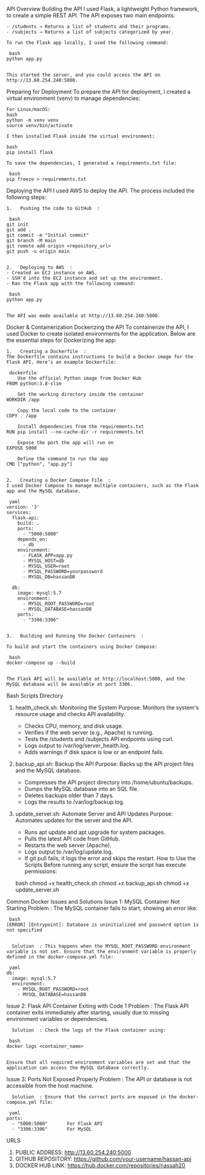 API Overview
Building the API
I used Flask, a lightweight Python framework, to create a simple REST API. The API exposes two main endpoints:
    
    - /students → Returns a list of students and their programs.
    - /subjects → Returns a list of subjects categorized by year.
    
    To run the Flask app locally, I used the following command:
    
     bash
    python app.py
     
    
    This started the server, and you could access the API on http://13.60.254.240:5000.
Preparing for Deployment
To prepare the API for deployment, I created a virtual environment (venv) to manage dependencies:
    
    For Linux/macOS:
    bash
    python -m venv venv
    source venv/bin/activate

    I then installed Flask inside the virtual environment:
    
    bash
    pip install flask

    To save the dependencies, I generated a requirements.txt file:
    
     bash
    pip freeze > requirements.txt
     

Deploying the API
I used AWS to deploy the API. The process included the following steps:
    
    1.   Pushing the code to GitHub  :
    
     bash
    git init
    git add .
    git commit -m "Initial commit"
    git branch -M main
    git remote add origin <repository_url>
    git push -u origin main
     
    
    2.   Deploying to AWS  :
    - Created an EC2 instance on AWS.
    - SSH'd into the EC2 instance and set up the environment.
    - Ran the Flask app with the following command:
    
     bash
    python app.py
     
    
    The API was made available at http://13.60.254.240:5000.
Docker & Containerization
Dockerizing the API
To containerize the API, I used Docker to create isolated environments for the application. Below are the essential steps for Dockerizing the app:
    
    1.   Creating a Dockerfile  :
    The Dockerfile contains instructions to build a Docker image for the Flask API. Here’s an example Dockerfile:
    
     dockerfile
        Use the official Python image from Docker Hub
    FROM python:3.8-slim
    
        Set the working directory inside the container
    WORKDIR /app
    
        Copy the local code to the container
    COPY . /app
    
        Install dependencies from the requirements.txt
    RUN pip install --no-cache-dir -r requirements.txt
    
        Expose the port the app will run on
    EXPOSE 5000
    
        Define the command to run the app
    CMD ["python", "app.py"]
     
    
    2.   Creating a Docker Compose File  :
    I used Docker Compose to manage multiple containers, such as the Flask app and the MySQL database.
    
     yaml
    version: '3'
    services:
      flask-api:
        build: .
        ports:
          - "5000:5000"
        depends_on:
          - db
        environment:
          - FLASK_APP=app.py
          - MYSQL_HOST=db
          - MYSQL_USER=root
          - MYSQL_PASSWORD=yourpassword
          - MYSQL_DB=hassanDB
    
      db:
        image: mysql:5.7
        environment:
          - MYSQL_ROOT_PASSWORD=root
          - MYSQL_DATABASE=hassanDB
        ports:
          - "3306:3306"
     
    
    3.   Building and Running the Docker Containers  :
    
    To build and start the containers using Docker Compose:
    
     bash
    docker-compose up --build
     
    
    The Flask API will be available at http://localhost:5000, and the MySQL database will be available at port 3306.
Bash Scripts Directory
1. health_check.sh: Monitoring the System
Purpose: Monitors the system's resource usage and checks API availability.
    
    - Checks CPU, memory, and disk usage.
    - Verifies if the web server (e.g., Apache) is running.
    - Tests the /students and /subjects API endpoints using curl.
    - Logs output to /var/log/server_health.log.
    - Adds warnings if disk space is low or an endpoint fails.
2. backup_api.sh: Backup the API
Purpose: Backs up the API project files and the MySQL database.
    
    - Compresses the API project directory into /home/ubuntu/backups.
    - Dumps the MySQL database into an SQL file.
    - Deletes backups older than 7 days.
    - Logs the results to /var/log/backup.log.
3. update_server.sh: Automate Server and API Updates
Purpose: Automates updates for the server and the API.
    
    - Runs apt update and apt upgrade for system packages.
    - Pulls the latest API code from GitHub.
    - Restarts the web server (Apache).
    - Logs output to /var/log/update.log.
    - If git pull fails, it logs the error and skips the restart.
How to Use the Scripts
Before running any script, ensure the script has execute permissions:
    
     bash
    chmod +x health_check.sh
    chmod +x backup_api.sh
    chmod +x update_server.sh
     

Common Docker Issues and Solutions
Issue 1: MySQL Container Not Starting
  Problem  : The MySQL container fails to start, showing an error like:
    
     bash
    [ERROR] [Entrypoint]: Database is uninitialized and password option is not specified
     
    
      Solution  : This happens when the MYSQL_ROOT_PASSWORD environment variable is not set. Ensure that the environment variable is properly defined in the docker-compose.yml file:
    
     yaml
    db:
      image: mysql:5.7
      environment:
        - MYSQL_ROOT_PASSWORD=root
        - MYSQL_DATABASE=hassanDB
     

Issue 2: Flask API Container Exiting with Code 1
  Problem  : The Flask API container exits immediately after starting, usually due to missing environment variables or dependencies.
    
      Solution  : Check the logs of the Flask container using:
    
     bash
    docker logs <container_name>
     
    
    Ensure that all required environment variables are set and that the application can access the MySQL database correctly.
Issue 3: Ports Not Exposed Properly
  Problem  : The API or database is not accessible from the host machine.
    
      Solution  : Ensure that the correct ports are exposed in the docker-compose.yml file:
    
     yaml
    ports:
      - "5000:5000"       For Flask API
      - "3306:3306"       For MySQL
     
URLS
1.	PUBLIC ADDRESS: http://13.60.254.240:5000 
2.	GITHUB REPOSITORY: https://github.com/your-username/hassan-api
3.	DOCKER HUB LINK: https://hub.docker.com/repositories/nassah20  
